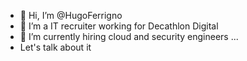 - 👋 Hi, I’m @HugoFerrigno
- 👀 I’m a IT recruiter working for Decathlon Digital 
- 🌱 I’m currently hiring cloud and security engineers ...
- Let's talk about it 

<!---
HugoFerrigno/HugoFerrigno is a ✨ special ✨ repository because its `README.md` (this file) appears on your GitHub profile.
You can click the Preview link to take a look at your changes.
--->

